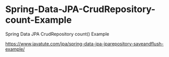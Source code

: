 # Spring-Data-JPA-CrudRepository-count-Example
Spring Data JPA CrudRepository count() Example


https://www.javatute.com/jpa/spring-data-jpa-jparepository-saveandflush-example/
